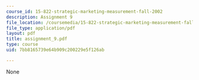 ```yaml
---
course_id: 15-822-strategic-marketing-measurement-fall-2002
description: Assignment 9
file_location: /coursemedia/15-822-strategic-marketing-measurement-fall-2002/7bb8165739e64b909c200229e5f126ab_assignment_9.pdf
file_type: application/pdf
layout: pdf
title: assignment_9.pdf
type: course
uid: 7bb8165739e64b909c200229e5f126ab

---
```

None
